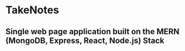 # TakeNotes
## Single web page application built on the MERN (MongoDB, Express, React, Node.js) Stack
